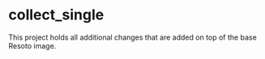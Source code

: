# collect_single

This project holds all additional changes that are added on top of the base Resoto image.
